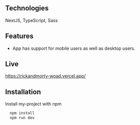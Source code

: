 ## Technologies

 NextJS, TypeScript, Sass

## Features

- App has support for mobile users as well as desktop users.

## Live
https://rickandmorty-woad.vercel.app/

## Installation

Install my-project with npm

```bash
  npm install
  npm run dev
```
    
